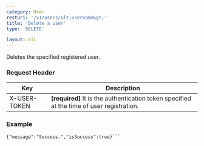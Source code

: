 ```yaml
---
category: User
resturi: '/v1/users/&lt;username&gt;'
title: 'Delete a user'
type: 'DELETE'

layout: nil
---
```


Deletes the specified registered user.

### Request Header

|Key|Description|
|---|---|
|X-USER-TOKEN|**[required]** It is the authentication token specified at the time of user registration.|


### Example

```$ curl -X DELETE https://pixe.la/v1/users/a-know -H 'X-USER-TOKEN:thisissecret'
{"message":"Success.","isSuccess":true}```
